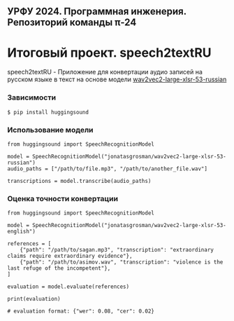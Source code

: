 ## УРФУ 2024. Программная инженерия. Репозиторий команды π-24

# Итоговый проект. speech2textRU
speech2textRU - Приложение для конвертации аудио записей на русском языке в текст на основе модели 
[wav2vec2-large-xlsr-53-russian](https://huggingface.co/jonatasgrosman/wav2vec2-large-xlsr-53-russian)

### Зависимости
    $ pip install huggingsound

### Использование модели  
    from huggingsound import SpeechRecognitionModel
  
    model = SpeechRecognitionModel("jonatasgrosman/wav2vec2-large-xlsr-53-russian")
    audio_paths = ["/path/to/file.mp3", "/path/to/another_file.wav"]
    
    transcriptions = model.transcribe(audio_paths)

### Оценка точности конвертации
    from huggingsound import SpeechRecognitionModel
    
    model = SpeechRecognitionModel("jonatasgrosman/wav2vec2-large-xlsr-53-english")
    
    references = [
        {"path": "/path/to/sagan.mp3", "transcription": "extraordinary claims require extraordinary evidence"},
        {"path": "/path/to/asimov.wav", "transcription": "violence is the last refuge of the incompetent"},
    ]
    
    evaluation = model.evaluate(references)
    
    print(evaluation)
    
    # evaluation format: {"wer": 0.08, "cer": 0.02}
